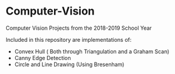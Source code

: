 # Computer-Vision
Computer Vision Projects from the 2018-2019 School Year

Included in this repository are implementations of:

* Convex Hull ( Both through Triangulation and a Graham Scan)
* Canny Edge Detection
* Circle and Line Drawing (Using Bresenham)
